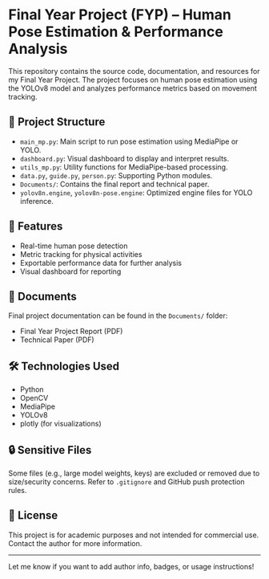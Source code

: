 # Final Year Project (FYP) – Human Pose Estimation & Performance Analysis

This repository contains the source code, documentation, and resources for my Final Year Project. The project focuses on human pose estimation using the YOLOv8 model and analyzes performance metrics based on movement tracking.

## 📁 Project Structure

- `main_mp.py`: Main script to run pose estimation using MediaPipe or YOLO.
- `dashboard.py`: Visual dashboard to display and interpret results.
- `utils_mp.py`: Utility functions for MediaPipe-based processing.
- `data.py`, `guide.py`, `person.py`: Supporting Python modules.
- `Documents/`: Contains the final report and technical paper.
- `yolov8n.engine`, `yolov8n-pose.engine`: Optimized engine files for YOLO inference.

## 🚀 Features

- Real-time human pose detection
- Metric tracking for physical activities
- Exportable performance data for further analysis
- Visual dashboard for reporting

## 📄 Documents

Final project documentation can be found in the `Documents/` folder:
- Final Year Project Report (PDF)
- Technical Paper (PDF)

## 🛠️ Technologies Used

- Python
- OpenCV
- MediaPipe
- YOLOv8
- plotly (for visualizations)

## 🔒 Sensitive Files

Some files (e.g., large model weights, keys) are excluded or removed due to size/security concerns. Refer to `.gitignore` and GitHub push protection rules.

## 📜 License

This project is for academic purposes and not intended for commercial use. Contact the author for more information.

---

Let me know if you want to add author info, badges, or usage instructions!

